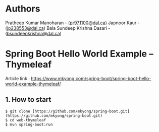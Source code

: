 # Authors
Pratheep Kumar Manoharan - (pr971100@dal.ca)
Japnoor Kaur - (jp238553@dal.ca)
Bala Sundeep Krishna Dasari - (bsundeepkrishna@dal.ca)

# Spring Boot Hello World Example – Thymeleaf

Article link : https://www.mkyong.com/spring-boot/spring-boot-hello-world-example-thymeleaf/

## 1. How to start
```
$ git clone [https://github.com/mkyong/spring-boot.git](https://github.com/mkyong/spring-boot.git)
$ cd web-thymeleaf
$ mvn spring-boot:run

```
